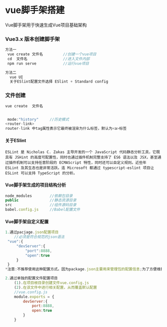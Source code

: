 # vue脚手架搭建

Vue脚手架用于快速生成Vue项目基础架构

  ###  	Vue3.x 版本创建脚手架

```js
方法一 
 vue create 文件名         //创建一个vue项目
 cd  文件名   				//进入文件内部
 npm run serve  		  //运行vue项目

方法二
  vue UI
  关于ESlint配置文件选择 ESlint + Standard config
```



###  	文件创建 

```javascript
vue create  文件名 


 mode:"history"     //历史模式
<router-link>
router-link 中tag属性表示它最终被渲染为什么标签，默认为<a>标签 
```



#### 关于ESlint

```
ESLint 是 Nicholas C. Zakas 主导开发的一个 JavaScript 代码静态分析工具，它既具有 JSHint 的高度可配置性，同时也通过插件机制完整支持了 ES6 语法以及 JSX，甚至通过插件机制可以支持任意阶段的 ECMAScript 特性，同时还可以自定义规则。近些年 ESLint 及其生态也是非常活跃。连 Microsoft 都通过 typescript-eslint 项目让 ESLint 可以支持 TypeScript 的分析。
```



#### Vue脚手架生成的项目结构分析

```js
node_modules		//依赖包目录
public 				//静态资源目录
src					//组件源码目录
babel.config.js		//Babel配置文件
```



#### Vue脚手架自定义配置

```js
1.通过pacjage.json配置项目
	//必须是符合规范的json语法
 "vue":{
     "devServer":{
         "port":8888,
         "open":true
     }
 }
*注意:不推荐使用这种配置方式。因为package.json主要用来管理包的配置信息;为了方便维护，推荐将vue脚手架相关的配置，单独定义到vue.config.js配置文件中

2.通过单独的配置文件配置项目
 	(1).在项目根目录创建文件vue.config.js
	(2).在该文件中进行相关配置，从而覆盖默认配置
	//vue.config.js
	module.exports = {
        devServer:{
            port:8888,
            open:true
        }
    }
```

